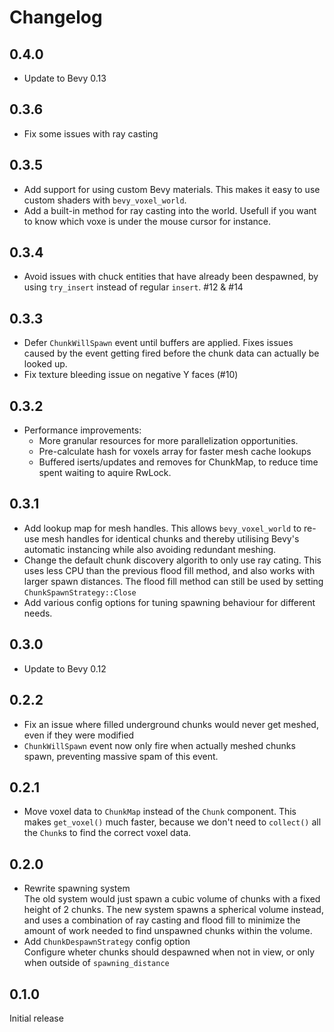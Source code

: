 # Changelog

## 0.4.0

- Update to Bevy 0.13

## 0.3.6

- Fix some issues with ray casting

## 0.3.5

- Add support for using custom Bevy materials. This makes it easy to use custom shaders with `bevy_voxel_world`.
- Add a built-in method for ray casting into the world. Usefull if you want to know which voxe is under the mouse cursor for instance.

## 0.3.4

- Avoid issues with chuck entities that have already been despawned, by using `try_insert` instead of regular `insert`. #12 & #14

## 0.3.3

- Defer `ChunkWillSpawn` event until buffers are applied. Fixes issues caused by the event getting fired before the chunk data can actually be looked up.
- Fix texture bleeding issue on negative Y faces (#10)

## 0.3.2

- Performance improvements:
  - More granular resources for more parallelization opportunities.
  - Pre-calculate hash for voxels array for faster mesh cache lookups
  - Buffered iserts/updates and removes for ChunkMap, to reduce time spent waiting to aquire RwLock.

## 0.3.1

- Add lookup map for mesh handles. This allows `bevy_voxel_world` to re-use mesh handles for identical chunks and thereby utilising Bevy's automatic instancing while also avoiding redundant meshing.
- Change the default chunk discovery algorith to only use ray cating. This uses less CPU than the previous flood fill method, and also works with larger spawn distances. The flood fill method can still be used by setting `ChunkSpawnStrategy::Close`
- Add various config options for tuning spawning behaviour for different needs.

## 0.3.0

- Update to Bevy 0.12

## 0.2.2

- Fix an issue where filled underground chunks would never get meshed, even if they were modified
- `ChunkWillSpawn` event now only fire when actually meshed chunks spawn, preventing massive spam of this event.

## 0.2.1

- Move voxel data to `ChunkMap` instead of the `Chunk` component. This makes `get_voxel()` much faster, because we don't need to `collect()` all the `Chunk`s to find the correct voxel data.

## 0.2.0

- Rewrite spawning system\
   The old system would just spawn a cubic volume of chunks with a fixed height of 2 chunks. The new system spawns a spherical volume instead, and uses a combination of ray casting and flood fill to minimize the amount of work needed to find unspawned chunks within the volume.
- Add `ChunkDespawnStrategy` config option\
   Configure wheter chunks should despawned when not in view, or only when outside of `spawning_distance`

## 0.1.0

Initial release
